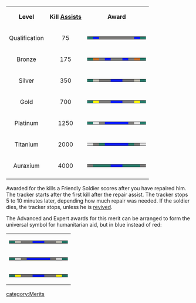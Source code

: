 <table>
<tbody>
<tr class="odd">
<td style="text-align: center;"><p><b>Level</b></p></td>
<td style="text-align: center;"><p><b>Kill <a href="Assist" title="wikilink">Assists</a></b></p></td>
<td style="text-align: center;"><p><b>Award</b></p></td>
</tr>
<tr class="even">
<td style="text-align: center;"><p>Qualification</p></td>
<td style="text-align: center;"><p>75</p></td>
<td style="text-align: center;"><table class="bigmerit">
<tr>
<td bgcolor="#217464">
</td>
<td bgcolor="#0918F0">
</td>
<td bgcolor="#757473">
</td>
<td bgcolor="#757473">
</td>
<td bgcolor="#757473">
</td>
<td bgcolor="#757473">
</td>
<td bgcolor="#757473">
</td>
<td bgcolor="#757473">
</td>
<td bgcolor="#0918F0">
</td>
<td bgcolor="#217464">
</td>
</tr>
</table></td>
</tr>
<tr class="odd">
<td style="text-align: center;"><p>Bronze</p></td>
<td style="text-align: center;"><p>175</p></td>
<td style="text-align: center;"><table class="bigmerit">
<tr>
<td bgcolor="#217464">
</td>
<td bgcolor="#C26824">
</td>
<td bgcolor="#757473">
</td>
<td bgcolor="#0918F0">
</td>
<td bgcolor="#757473">
</td>
<td bgcolor="#757473">
</td>
<td bgcolor="#0918F0">
</td>
<td bgcolor="#757473">
</td>
<td bgcolor="#C26824">
</td>
<td bgcolor="#217464">
</td>
</tr>
</table></td>
</tr>
<tr class="even">
<td style="text-align: center;"><p>Silver</p></td>
<td style="text-align: center;"><p>350</p></td>
<td style="text-align: center;"><table class="bigmerit">
<tr>
<td bgcolor="#217464">
</td>
<td bgcolor="#BEBCB1">
</td>
<td bgcolor="#757473">
</td>
<td bgcolor="#757473">
</td>
<td bgcolor="#0918F0">
</td>
<td bgcolor="#0918F0">
</td>
<td bgcolor="#757473">
</td>
<td bgcolor="#757473">
</td>
<td bgcolor="#BEBCB1">
</td>
<td bgcolor="#217464">
</td>
</tr>
</table></td>
</tr>
<tr class="odd">
<td style="text-align: center;"><p>Gold</p></td>
<td style="text-align: center;"><p>700</p></td>
<td style="text-align: center;"><table class="bigmerit">
<tr>
<td bgcolor="#217464">
</td>
<td bgcolor="#FEEF04">
</td>
<td bgcolor="#757473">
</td>
<td bgcolor="#757473">
</td>
<td bgcolor="#0918F0">
</td>
<td bgcolor="#0918F0">
</td>
<td bgcolor="#757473">
</td>
<td bgcolor="#757473">
</td>
<td bgcolor="#FEEF04">
</td>
<td bgcolor="#217464">
</td>
</tr>
</table></td>
</tr>
<tr class="even">
<td style="text-align: center;"><p>Platinum</p></td>
<td style="text-align: center;"><p>1250</p></td>
<td style="text-align: center;"><table class="bigmerit">
<tr>
<td bgcolor="#217464">
</td>
<td bgcolor="#D7D7D8">
</td>
<td bgcolor="#757473">
</td>
<td bgcolor="#0918F0">
</td>
<td bgcolor="#0918F0">
</td>
<td bgcolor="#0918F0">
</td>
<td bgcolor="#0918F0">
</td>
<td bgcolor="#757473">
</td>
<td bgcolor="#D7D7D8">
</td>
<td bgcolor="#217464">
</td>
</tr>
</table></td>
</tr>
<tr class="odd">
<td style="text-align: center;"><p>Titanium</p></td>
<td style="text-align: center;"><p>2000</p></td>
<td style="text-align: center;"><table class="bigmerit">
<tr>
<td bgcolor="#D7D7D8">
</td>
<td bgcolor="#757473">
</td>
<td bgcolor="#217464">
</td>
<td bgcolor="#0918F0">
</td>
<td bgcolor="#0918F0">
</td>
<td bgcolor="#0918F0">
</td>
<td bgcolor="#0918F0">
</td>
<td bgcolor="#217464">
</td>
<td bgcolor="#757473">
</td>
<td bgcolor="#D7D7D8">
</td>
</tr>
</table></td>
</tr>
<tr class="even">
<td style="text-align: center;"><p>Auraxium</p></td>
<td style="text-align: center;"><p>4000</p></td>
<td style="text-align: center;"><table class="bigmerit">
<tr>
<td bgcolor="#757473">
</td>
<td bgcolor="#217464">
</td>
<td bgcolor="#217464">
</td>
<td bgcolor="#217464">
</td>
<td bgcolor="#0918F0">
</td>
<td bgcolor="#0918F0">
</td>
<td bgcolor="#217464">
</td>
<td bgcolor="#217464">
</td>
<td bgcolor="#217464">
</td>
<td bgcolor="#757473">
</td>
</tr>
</table></td>
</tr>
<tr class="odd">
<td style="text-align: center;"></td>
<td style="text-align: center;"></td>
<td style="text-align: center;"></td>
</tr>
</tbody>
</table>

Awarded for the kills a Friendly Soldier scores after you have repaired
him. The tracker starts after the first kill after the repair assist.
The tracker stops 5 to 10 minutes later, depending how much repair was
needed. If the soldier dies, the tracker stops, unless he is
[revived](revive.md "wikilink").

The Advanced and Expert awards for this merit can be arranged to form
the universal symbol for humanitarian aid, but in blue instead of red:

<table>
<tbody>
<tr class="odd">
<td><table class="mir">
<tr>
<td bgcolor="#217464">
</td>
<td bgcolor="#BEBCB1">
</td>
<td bgcolor="#757473">
</td>
<td bgcolor="#757473">
</td>
<td bgcolor="#0918F0">
</td>
<td bgcolor="#0918F0">
</td>
<td bgcolor="#757473">
</td>
<td bgcolor="#757473">
</td>
<td bgcolor="#BEBCB1">
</td>
<td bgcolor="#217464">
</td>
</tr>
</table></td>
</tr>
<tr class="even">
<td><table class="mir">
<tr>
<td bgcolor="#217464">
</td>
<td bgcolor="#D7D7D8">
</td>
<td bgcolor="#757473">
</td>
<td bgcolor="#0918F0">
</td>
<td bgcolor="#0918F0">
</td>
<td bgcolor="#0918F0">
</td>
<td bgcolor="#0918F0">
</td>
<td bgcolor="#757473">
</td>
<td bgcolor="#D7D7D8">
</td>
<td bgcolor="#217464">
</td>
</tr>
</table></td>
</tr>
<tr class="odd">
<td><table class="mir">
<tr>
<td bgcolor="#217464">
</td>
<td bgcolor="#FEEF04">
</td>
<td bgcolor="#757473">
</td>
<td bgcolor="#757473">
</td>
<td bgcolor="#0918F0">
</td>
<td bgcolor="#0918F0">
</td>
<td bgcolor="#757473">
</td>
<td bgcolor="#757473">
</td>
<td bgcolor="#FEEF04">
</td>
<td bgcolor="#217464">
</td>
</tr>
</table></td>
</tr>
</tbody>
</table>

[category:Merits](category:Merits.md "wikilink")
